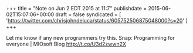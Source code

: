 +++
title = "Note on Jun 2 EDT 2015 at 11:7"
publishdate = 2015-06-02T15:07:06+00:00
draft = false
syndicated = [ 'https://twitter.com/chrisjohndeluca/status/605752506875048000?s=20' ]
+++

Let me know if any new programmers try this. Snap: Programming for everyone | MIOsoft Blog http://t.co/U3d2zwwn2X
